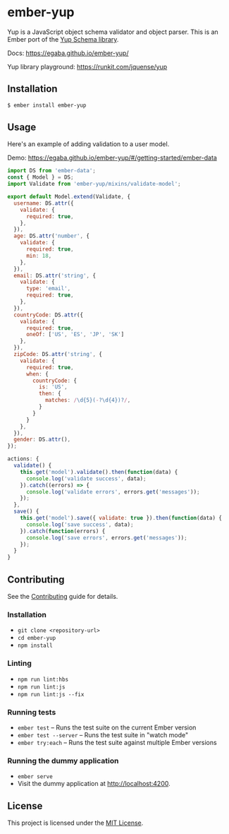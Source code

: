 # ember-yup

Yup is a JavaScript object schema validator and object parser. This is an Ember port of the [Yup Schema library](https://github.com/jquense/yup).

Docs: https://egaba.github.io/ember-yup/

Yup library playground: https://runkit.com/jquense/yup

## Installation

```sh
$ ember install ember-yup
```

## Usage

Here's an example of adding validation to a user model.

Demo: https://egaba.github.io/ember-yup/#/getting-started/ember-data

```js
import DS from 'ember-data';
const { Model } = DS;
import Validate from 'ember-yup/mixins/validate-model';

export default Model.extend(Validate, {
  username: DS.attr({
    validate: {
      required: true,
    },
  }),
  age: DS.attr('number', {
    validate: {
      required: true,
      min: 18,
    },
  }),
  email: DS.attr('string', {
    validate: {
      type: 'email',
      required: true,
    },
  }),
  countryCode: DS.attr({
    validate: {
      required: true,
      oneOf: ['US', 'ES', 'JP', 'SK']
    },
  }),
  zipCode: DS.attr('string', {
    validate: {
      required: true,
      when: {
        countryCode: {
          is: 'US',
          then: {
            matches: /\d{5}(-?\d{4})?/,
          }
        }
      }
    },
  }),
  gender: DS.attr(),
});
```

```js
actions: {
  validate() {
    this.get('model').validate().then(function(data) {
      console.log('validate success', data);
    }).catch((errors) => {
      console.log('validate errors', errors.get('messages'));
    });
  },
  save() {
    this.get('model').save({ validate: true }).then(function(data) {
      console.log('save success', data);
    }).catch(function(errors) {
      console.log('save errors', errors.get('messages'));
    });
  }
}
```

## Contributing

See the [Contributing](CONTRIBUTING.md) guide for details.

### Installation

* `git clone <repository-url>`
* `cd ember-yup`
* `npm install`

### Linting

* `npm run lint:hbs`
* `npm run lint:js`
* `npm run lint:js --fix`

### Running tests

* `ember test` – Runs the test suite on the current Ember version
* `ember test --server` – Runs the test suite in "watch mode"
* `ember try:each` – Runs the test suite against multiple Ember versions

### Running the dummy application

* `ember serve`
* Visit the dummy application at [http://localhost:4200](http://localhost:4200).

## License

This project is licensed under the [MIT License](LICENSE.md).
